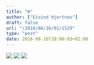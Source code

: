 ```yaml
---
title: "#"
author: ["Eivind Hjertnes"]
draft: false
url: "/2018/08/16/01/1529"
type: "post"
date: 2018-08-16T10:00:03+02:00
---
```


![](https://hjertnes.blog/DSCF4853.jpg)
![](https://hjertnes.blog/DSCF4636.jpg)
![](https://hjertnes.blog/DSCF4681.jpg)
